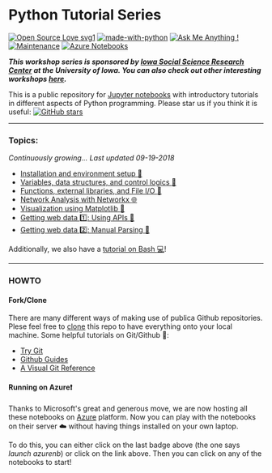 
Python Tutorial Series
==
[![Open Source Love svg1](https://badges.frapsoft.com/os/v1/open-source.svg?v=103)](https://github.com/ellerbrock/open-source-badges/) [![made-with-python](https://img.shields.io/badge/Made%20with-Python-1f425f.svg)](https://www.python.org/) [![Ask Me Anything !](https://img.shields.io/badge/Ask%20me-anything-1abc9c.svg)](https://GitHub.com/Naereen/ama) [![Maintenance](https://img.shields.io/badge/Maintained%3F-yes-green.svg)](https://GitHub.com/Naereen/StrapDown.js/graphs/commit-activity) [![Azure Notebooks](https://notebooks.azure.com/launch.png)](https://notebooks.azure.com/import/gh/zhiyzuo/python-tutorial)

___This workshop series is sponsored by [Iowa Social Science Research Center](http://ppc.uiowa.edu/isrc) at the University of Iowa. You can also check out other interesting workshops [here](http://ppc.uiowa.edu/isrc/workshops).___

This is a public repository for [Jupyter notebooks](http://jupyter.org/) with introductory tutorials in different aspects of Python programming. Please star us if you think it is useful: 
[![GitHub stars](https://img.shields.io/github/stars/zhiyzuo/python-tutorial.svg?style=social&logo=github&label=Stars)](https://github.com/zhiyzuo/python-tutorial)


---

### Topics:

_Continuously growing... Last updated 09-19-2018_

- [Installation and environment setup :wrench:](https://github.com/zhiyzuo/python-tutorial/blob/master/0-Installation-Environment-Setup.ipynb)
- [Variables, data structures, and control logics :twisted_rightwards_arrows:](https://github.com/zhiyzuo/python-tutorial/blob/master/1-Variables-Data_Structures-Control_Logic.ipynb)
- [Functions, external libraries, and File I/O :page_facing_up:](https://github.com/zhiyzuo/python-tutorial/blob/master/2-Functions-External_Libraries-File_IO.ipynb)
- [Network Analysis with Networkx :globe_with_meridians:](https://github.com/zhiyzuo/python-tutorial/blob/master/3-Network-Analysis-with-NetworkX.ipynb)
- [Visualization using Matplotlib :art:](https://github.com/zhiyzuo/python-tutorial/blob/master/4-Visualization-with-Matplotlib.ipynb)
- [Getting web data :one:: Using APIs :signal_strength:](https://github.com/zhiyzuo/python-tutorial/blob/master/5-Getting-Data-Using-APIs.ipynb)
- [Getting web data :two:: Manual Parsing :muscle:](https://github.com/zhiyzuo/python-tutorial/blob/master/6-Getting-Data-from-Web.ipynb)

Additionally, we also have a [tutorial on Bash :computer:](https://github.com/zhiyzuo/python-tutorial/blob/master/Bash-Tutorial.ipynb)!

---

### HOWTO

#### Fork/Clone
There are many different ways of making use of publica Github repositories. Plese feel free to [clone](https://help.github.com/articles/cloning-a-repository/) this repo to have everything onto your local machine. Some helpful tutorials on Git/Github :book::

- [Try Git](https://try.github.io/levels/1/challenges/1)
- [Github Guides](https://guides.github.com/activities/hello-world/)
- [A Visual Git Reference](http://marklodato.github.io/visual-git-guide/index-en.html)

#### Running on Azure:exclamation:
Thanks to Microsoft's great and generous move, we are now hosting all these notebooks on [Azure](https://notebooks.azure.com/zhiyzuo/libraries/python-workshop) platform. Now you can play with the notebooks on their server :cloud: without having things installed on your own laptop.

To do this, you can either click on the last badge above (the one says _launch azurenb_) or click on the link above. Then you can click on any of the notebooks to start!
